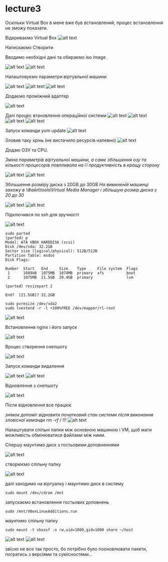 # lecture3

Оскільки Virtual Box в мене вже був встановлений, процес встановлення не зможу показати.

Відкриваємо Virtual Box
![alt text](image.png)

Натискаємо Створити 

Вводимо необхідні дані та обираємо iso image

![alt text](image-1.png)
![alt text](image-2.png)

Налаштовуємо параметри віртуальної машини

![alt text](image-3.png)
![alt text](image-4.png)
![alt text](image-5.png)

Додаємо проміжний адаптер

![alt text](image-6.png)

Далі процес втановлення операційної системи
![alt text](image-7.png)
![alt text](image-8.png)
![alt text](image-9.png)
![alt text](image-10.png)

Запуск команди yum update
![alt text](image-11.png)

Зловив таку хрінь (не вистачило ресурсів напевно)
![alt text](image-12.png)

Додаю ОЗУ та CPU.

_Зміна параметрів віртуальної машини, а саме збільшення озу та кількості процесорів повпливала на її продуктивність в кращу сторону_

![alt text](image-13.png)
![alt text](image-14.png)

Збільшення розміру диска з 20GB до 30GB
_На вимкненій машинці захожу в \Файл\tools\Virtual Media Manager і збільшую розмір диска з 20 до 30_

![alt text](image-28.png)
![alt text](image-29.png)

Підключився по ssh для зручності 

![alt text](image-30.png)
```
sudo parted
(parted) p
Model: ATA VBOX HARDDISK (scsi)
Disk /dev/sda: 32.2GB
Sector size (logical/physical): 512B/512B
Partition Table: msdos
Disk Flags:

Number  Start   End     Size    Type     File system  Flags
 1      1049kB  1075MB  1074MB  primary  xfs          boot
 2      1075MB  21.5GB  20.4GB  primary               lvm

(parted) resizepart 2

End?  [21.5GB]? 32.2GB

sudo pvresize /dev/sda2
sudo lvextend -r -l +100%FREE /dev/mapper/rl-root

```
![alt text](image-31.png)


Встановлення nginx і його запуск

![alt text](image-17.png)

Вроцес створення снепшоту 

![alt text](image-18.png)

Запуск команди видалення

![alt text](image-19.png)
![alt text](image-20.png)

Відновлення з снепшоту

![alt text](image-21.png)

Після відновлення все працює

_знімок допоміг відновити початковий стан системи після виконання зловісної команди rm -rf / !!!_
![alt text](image-22.png)

Налаштувати спільні папки між основною машиною і VM, щоб мати можливість обмінюватися файлами між ними.

Спершу маунтимо диск з гостьовими доповненнями

![alt text](image-24.png)

створюємо спільну папку

![alt text](image-25.png)

далі заходимо на віртуалку і маунтимо диск в систему
```
sudo mount /dev/cdrom /mnt
```
запускаємо встановлення гостьових доповнень
```
sudo /mnt/VBoxLinuxAdditions.run
```
маунтимо спільну папку
```
sudo mount -t vboxsf -o rw,uid=1000,gid=1000 share ~/host
```
![alt text](image-27.png)
![alt text](image-26.png)

звісно не все так просто, бо потрібно було пооновлювати пакети, погратись з версіями та сумісностями...
